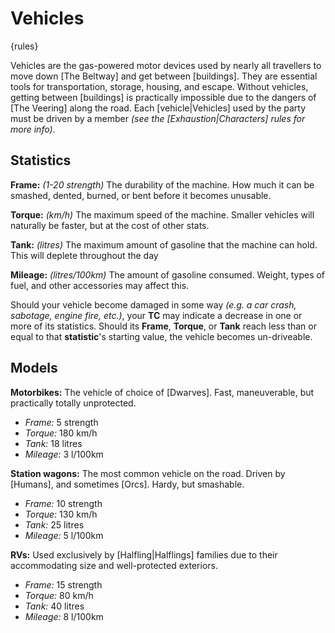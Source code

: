 # Vehicles

{rules}

Vehicles are the gas-powered motor devices used by nearly all travellers to move down [The Beltway] and get between [buildings]. They are essential tools for transportation, storage, housing, and escape. Without vehicles, getting between [buildings] is practically impossible due to the dangers of [The Veering] along the road. Each [vehicle|Vehicles] used by the party must be driven by a member *(see the [Exhaustion|Characters] rules for more info)*.

## Statistics

**Frame:** *(1-20 strength)* The durability of the machine. How much it can be smashed, dented, burned, or bent before it becomes unusable.

**Torque:** *(km/h)* The maximum speed of the machine. Smaller vehicles will naturally be faster, but at the cost of other stats.

**Tank:** *(litres)* The maximum amount of gasoline that the machine can hold. This will deplete throughout the day

**Mileage:** *(litres/100km)* The amount of gasoline consumed. Weight, types of fuel, and other accessories may affect this.

Should your vehicle become damaged in some way *(e.g. a car crash, sabotage, engine fire, etc.)*, your **TC** may indicate a decrease in one or more of its statistics. Should its **Frame**, **Torque**, or **Tank** reach less than or equal to that **statistic**'s starting value, the vehicle becomes un-driveable.

## Models

**Motorbikes:** The vehicle of choice of [Dwarves]. Fast, maneuverable, but practically totally unprotected.
- *Frame:* 5 strength
- *Torque:* 180 km/h
- *Tank:* 18 litres
- *Mileage:* 3 l/100km

**Station wagons:** The most common vehicle on the road. Driven by [Humans], and sometimes [Orcs]. Hardy, but smashable.
- *Frame:* 10 strength
- *Torque:* 130 km/h
- *Tank:* 25 litres
- *Mileage:* 5 l/100km

**RVs:** Used exclusively by [Halfling|Halflings] families due to their accommodating size and well-protected exteriors.
- *Frame:* 15 strength
- *Torque:* 80 km/h
- *Tank:* 40 litres
- *Mileage:* 8 l/100km